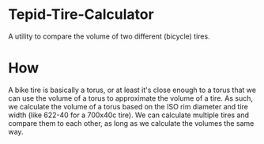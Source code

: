 # Tepid-Tire-Calculator
A utility to compare the volume of two different (bicycle) tires.

# How
A bike tire is basically a torus, or at least it's close enough to a torus that we can use the volume of a torus to approximate the volume of a tire. As such, we calculate the volume of a torus based on the ISO rim diameter and tire width (like 622-40 for a 700x40c tire). We can calculate multiple tires and compare them to each other, as long as we calculate the volumes the same way.
